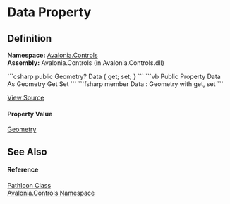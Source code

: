 # Data Property




## Definition
**Namespace:** <a href="N_Avalonia_Controls">Avalonia.Controls</a>  
**Assembly:** Avalonia.Controls (in Avalonia.Controls.dll)

<Tabs groupId="api-code-preview">
<TabItem value="csharp" label="C#">
```csharp
public Geometry? Data { get; set; }
```
</TabItem>
<TabItem value="vb" label="VB">
```vb
Public Property Data As Geometry
	Get
	Set
```
</TabItem>
<TabItem value="fsharp" label="F#">
```fsharp
member Data : Geometry with get, set
```
</TabItem>
</Tabs>



<a href="https://github.com/AvaloniaUI/Avalonia/tree/master/src/Avalonia.Controls/PathIcon.cs#L17" title="View the source code">View Source</a>



#### Property Value
<a href="T_Avalonia_Media_Geometry">Geometry</a>

## See Also


#### Reference
<a href="T_Avalonia_Controls_PathIcon">PathIcon Class</a>  
<a href="N_Avalonia_Controls">Avalonia.Controls Namespace</a>  

